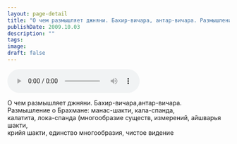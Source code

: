 ```yaml
---
layout: page-detail
title: "О чем размышляет джняни. Бахир-вичара, антар-вичара. Размышление о Брахмане"
publishDate: 2009.10.03
description: ""
tags:
image:
draft: false
---
```


<audio title="2009.10.03 - О чем размышляет джняни. Бахир-вичара, антар-вичара. Размышление о Брахмане.mp3" src="/upload/iblock/a28/a28fd8800fc8a64a154763ec36f9fc50.mp3" controls=""></audio>

 О чем размышляет джняни. Бахир-вичара,антар-вичара.  
 Размышление о Брахмане: манас-шакти, кала-спанда,   
 калатита, лока-спанда (многообразие существ, измерений, айшварья шакти,   
 крийя шакти, единство многообразия, чистое видение   

  
